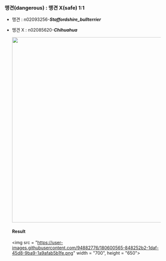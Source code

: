 ### 맹견(dangerous) : 맹견 X(safe) 1:1

* 맹견 : n02093256-***Staffordshire_bullterrier***
* 멩견 X : n02085620-***Chihuahua***

  <img src = "https://user-images.githubusercontent.com/94882776/171199453-5760e436-454c-4a97-b91c-31a36a471071.jpg" width = "500" height = "600">
  
  #### Result
  <img src = "https://user-images.githubusercontent.com/94882776/180600565-848252b2-1daf-45d8-9ba9-1a9afab5b1fe.png"
    width = "700", height = "650">
